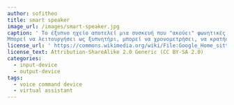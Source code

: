 ```yaml
---
author: sofitheo
title: smart speaker
image_url: /images/smart-speaker.jpg
caption: ' Το έξυπνο ηχείο αποτελεί μια συσκευή που "ακούει" φωνητικές εντολές και εκτελεί διάφορες λειτουργίες αξιοποιώντας μηχανισμό εικονικού βοηθού όπως αυτού των Google Assistant και Amazon Alexa.  
Μπορεί να λειτουργήσει ως ξυπνητήρι, μπορεί να χρονομετρήσει, να κρατήσει τις λίστες με τα ψώνια που χρειάζεστε, να μεταδόσει τις ειδήσεις από τις αγαπημένες σας ιστοσελίδες, να παίξει μουσική ανάλογα με το είδος που θα του ζητήσετε ή τυχαία ή από μια παλιότερη playlist που είχατε δημιουργήσει.'
license_url: ' https://commons.wikimedia.org/wiki/File:Google_Home_sitting_on_table.jpg'
license_text: Attribution-ShareAlike 2.0 Generic (CC BY-SA 2.0)
categories:
  - input-device
  - output-device
tags:
  - voice command device
  - virtual assistant
---
```

